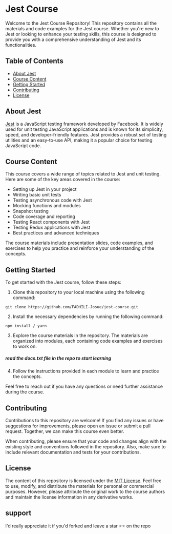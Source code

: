 # Jest Course

Welcome to the Jest Course Repository! This repository contains all the materials and code examples for the Jest course. Whether you're new to Jest or looking to enhance your testing skills, this course is designed to provide you with a comprehensive understanding of Jest and its functionalities.

## Table of Contents

- [About Jest](#about-jest)
- [Course Content](#course-content)
- [Getting Started](#getting-started)
- [Contributing](#contributing)
- [License](#license)

## About Jest

[Jest](https://jestjs.io/) is a JavaScript testing framework developed by Facebook. It is widely used for unit testing JavaScript applications and is known for its simplicity, speed, and developer-friendly features. Jest provides a robust set of testing utilities and an easy-to-use API, making it a popular choice for testing JavaScript code.

## Course Content

This course covers a wide range of topics related to Jest and unit testing. Here are some of the key areas covered in the course:

- Setting up Jest in your project
- Writing basic unit tests
- Testing asynchronous code with Jest
- Mocking functions and modules
- Snapshot testing
- Code coverage and reporting
- Testing React components with Jest
- Testing Redux applications with Jest
- Best practices and advanced techniques

The course materials include presentation slides, code examples, and exercises to help you practice and reinforce your understanding of the concepts.

## Getting Started

To get started with the Jest course, follow these steps:

1. Clone this repository to your local machine using the following command:
```
git clone https://github.com/FADHILI-Josue/jest-course.git
```

2. Install the necessary dependencies by running the following command:

```
npm install / yarn
```


3. Explore the course materials in the repository. The materials are organized into modules, each containing code examples and exercises to work on.
##### read the docs.txt file in the repo to start learning

4. Follow the instructions provided in each module to learn and practice the concepts.

Feel free to reach out if you have any questions or need further assistance during the course.

## Contributing

Contributions to this repository are welcome! If you find any issues or have suggestions for improvements, please open an issue or submit a pull request. Together, we can make this course even better.

When contributing, please ensure that your code and changes align with the existing style and conventions followed in the repository. Also, make sure to include relevant documentation and tests for your contributions.

## License

The content of this repository is licensed under the [MIT License](LICENSE). Feel free to use, modify, and distribute the materials for personal or commercial purposes. However, please attribute the original work to the course authors and maintain the license information in any derivative works.


## support
I'd really appreciate it if you'd forked and leave a star ⭐⭐ on the repo